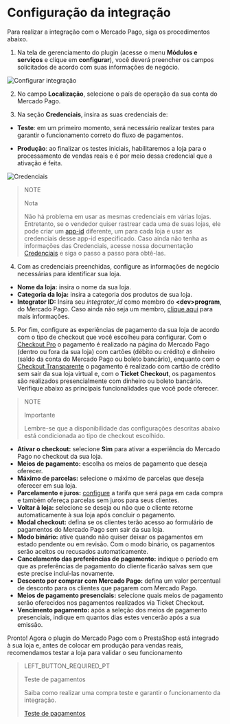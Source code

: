 # Configuração da integração

Para realizar a integração com o Mercado Pago, siga os procedimentos abaixo.

1. Na tela de gerenciamento do plugin (acesse o menu **Módulos e serviços** e clique em **configurar**), você deverá preencher os campos solicitados de acordo com suas informações de negócio.

![Configurar integração](/images/prestashop/integracao_pt.gif)

2. No campo **Localização**, selecione o país de operação da sua conta do Mercado Pago. 

3. Na seção **Credenciais**, insira as suas credenciais de:

* **Teste**: em um primeiro momento, será necessário realizar testes para garantir o funcionamento correto do fluxo de pagamentos.

* **Produção**: ao finalizar os testes iniciais, habilitaremos a loja para o processamento de vendas reais e é por meio dessa credencial que a ativação é feita.

![Credenciais](/images/prestashop/credenciais_pt.png)

> NOTE
>
> Nota
>
> Não há problema em usar as mesmas credenciais em várias lojas. Entretanto, se o vendedor quiser rastrear cada uma de suas lojas, ele pode criar um [app-id](http://applications.mercadopago.com/) diferente, um para cada loja e usar as credenciais desse app-id especificado. Caso ainda não tenha as informações das Credenciais, acesse nossa documentação [Credenciais](https://www.mercadopago.[FAKER][URL][DOMAIN]/developers/pt/guides/resources/credentials) e siga o passo a passo para obtê-las. 

4. Com as credenciais preenchidas, configure as informações de negócio necessárias para identificar sua loja.

* **Nome da loja:** insira o nome da sua loja.
* **Categoria da loja:** insira a categoria dos produtos de sua loja.
* **Integrator ID:** Insira seu *integrator_id* como membro do **&lt;dev&gt;program**, do Mercado Pago. Caso ainda não seja um membro, [clique aqui](https://www.mercadopago[FAKER][URL][DOMAIN]/developers/pt/developer-program) para mais informações.

5. Por fim, configure as experiências de pagamento da sua loja de acordo com o tipo de checkout que você escolheu para configurar. Com o [Checkout Pro](https://www.mercadopago.[FAKER][URL][DOMAIN]/developers/pt/guides/online-payments/checkout-pro/introduction) o pagamento é realizado na página do Mercado Pago (dentro ou fora da sua loja) com cartões (débito ou crédito) e dinheiro (saldo da conta do Mercado Pago ou boleto bancário), enquanto com o [Checkout Transparente](https://www.mercadopago.[FAKER][URL][DOMAIN]/developers/pt/guides/online-payments/checkout-api/introduction) o pagamento é realizado com cartão de crédito sem sair da sua loja virtual e, com o **Ticket Checkout**, os pagamentos são realizados presencialmente com dinheiro ou boleto bancário. Verifique abaixo as principais funcionalidades que você pode oferecer.

> NOTE
>
> Importante
>
> Lembre-se que a disponibilidade das configurações descritas abaixo está condicionada ao tipo de checkout escolhido.

* **Ativar o checkout:** selecione **Sim** para ativar a experiência do Mercado Pago no checkout da sua loja.
* **Meios de pagamento:** escolha os meios de pagamento que deseja oferecer.
* **Máximo de parcelas:** selecione o máximo de parcelas que deseja oferecer em sua loja.
* **Parcelamento e juros:** [configure](https://www.mercadopago.com.br//costs-section#from-section=menu) a tarifa que será paga em cada compra e também ofereça parcelas sem juros para seus clientes.
* **Voltar à loja:** selecione se deseja ou não que o cliente retorne automaticamente à sua loja após concluir o pagamento.
* **Modal checkout:** defina se os clientes terão acesso ao formulário de pagamentos do Mercado Pago sem sair da sua loja.
* **Modo binário:** ative quando não quiser deixar os pagamentos em estado pendente ou em revisão. Com o modo binário, os pagamentos serão aceitos ou recusados automaticamente.
* **Cancelamento das preferências de pagamento:** indique o período em que as preferências de pagamento do cliente ficarão salvas sem que este precise incluí-las novamente.
* **Desconto por comprar com Mercado Pago:** defina um valor percentual de desconto para os clientes que pagarem com Mercado Pago.
* **Meios de pagamento presenciais:** selecione quais meios de pagamento serão oferecidos nos pagamentos realizados via Ticket Checkout.
* **Vencimento pagamento:** após a seleção dos meios de pagamento presenciais, indique em quantos dias estes vencerão após a sua emissão.

Pronto! Agora o plugin do Mercado Pago com o PrestaShop está integrado à sua loja e, antes de colocar em produção para vendas reais, recomendamos testar a loja para validar o seu funcionamento

> LEFT_BUTTON_REQUIRED_PT
>
> Teste de pagamentos
>
> Saiba como realizar uma compra teste e garantir o funcionamento da integração.
>
> [Teste de pagamentos](https://www.mercadopago[FAKER][URL][DOMAIN]/developers/pt/guides/plugins/prestashop/testing)